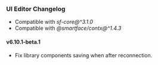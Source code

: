 ### UI Editor Changelog

- Compatible with *sf-core@^3.1.0*
- Compatible with *@smartface/contx@^1.4.3*

#### v6.10.1-beta.1

- Fix library components saving when after reconnection.

